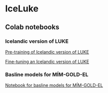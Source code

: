 # IceLuke

## Colab notebooks
### Icelandic version of LUKE
[Pre-training of Icelandic version of LUKE](https://colab.research.google.com/drive/1lDxvauAAnCtQfybOyTnpv38vQyCI4Whq)

[Fine-tuning an Icelandic version of LUKE](https://colab.research.google.com/drive/1NnT9TqlDmpikL5jvvNjXbfBPwgpBan0D)

### Basline models for MÍM-GOLD-EL
[Notebook for basline models for MÍM-GOLD-EL](https://colab.research.google.com/drive/1e8jpRgH7mOWnsYW3tjGVaOBXDs9tKlPj)
